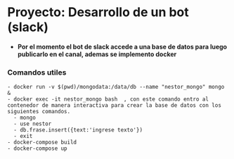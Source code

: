 # Proyecto: Desarrollo de un bot (slack)

- **Por el momento el bot de slack accede a una base de datos para luego publicarlo en el canal, ademas se implemento docker**


### Comandos utiles
    - docker run -v $(pwd)/mongodata:/data/db --name "nestor_mongo" mongo &
    - docker exec -it nestor_mongo bash  , con este comando entro al contenedor de manera interactiva para crear la base de datos con los siguientes comandos.
      - mongo
      - use nestor
      - db.frase.insert({text:'ingrese texto'})
      - exit
    - docker-compose build
    - docker-compose up
     
